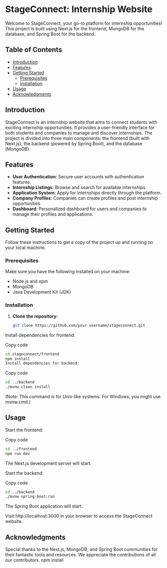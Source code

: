 # StageConnect: Internship Website

Welcome to StageConnect, your go-to platform for internship opportunities! This project is built using Next.js for the frontend, MongoDB for the database, and Spring Boot for the backend.

## Table of Contents

- [Introduction](#introduction)
- [Features](#features)
- [Getting Started](#getting-started)
  - [Prerequisites](#prerequisites)
  - [Installation](#installation)
- [Usage](#usage)
- [Acknowledgments](#acknowledgments)

## Introduction

StageConnect is an internship website that aims to connect students with exciting internship opportunities. It provides a user-friendly interface for both students and companies to manage and discover internships. The project is divided into three main components: the frontend (built with Next.js), the backend (powered by Spring Boot), and the database (MongoDB).

## Features

- **User Authentication**: Secure user accounts with authentication features.
- **Internship Listings**: Browse and search for available internships.
- **Application System**: Apply for internships directly through the platform.
- **Company Profiles**: Companies can create profiles and post internship opportunities.
- **Dashboard**: Personalized dashboard for users and companies to manage their profiles and applications.

## Getting Started

Follow these instructions to get a copy of the project up and running on your local machine.

### Prerequisites

Make sure you have the following installed on your machine:

- Node.js and npm
- MongoDB
- Java Development Kit (JDK)

### Installation

1. **Clone the repository:**

   ```bash
   git clone https://github.com/your-username/stageconnect.git
Install dependencies for frontend:


Copy code
   ```bash
cd stageconnect/frontend
npm install
Install dependencies for backend:
```

Copy code
   ```bash
cd ../backend
./mvnw clean install
```
(Note: This command is for Unix-like systems. For Windows, you might use mvnw.cmd.)

## Usage

Start the frontend:

Copy code
   ```bash
cd ../frontend
npm run dev
```
The Next.js development server will start.

Start the backend:

Copy code
   ```bash
cd ../backend
./mvnw spring-boot:run
```
The Spring Boot application will start.

Visit http://localhost:3000 in your browser to access the StageConnect website.

## Acknowledgments
Special thanks to the Next.js, MongoDB, and Spring Boot communities for their fantastic tools and resources. We appreciate the contributions of all our contributors.
npm install
